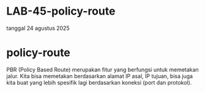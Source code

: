 # LAB-45-policy-route
tanggal 24 agustus 2025

# policy-route
PBR (Policy Based Route) merupakan fitur yang berfungsi untuk memetakan jalur. Kita bisa memetakan berdasarkan alamat IP asal, IP tujuan, bisa juga kita buat yang lebih spesifik lagi berdasarkan koneksi (port dan protokol).

